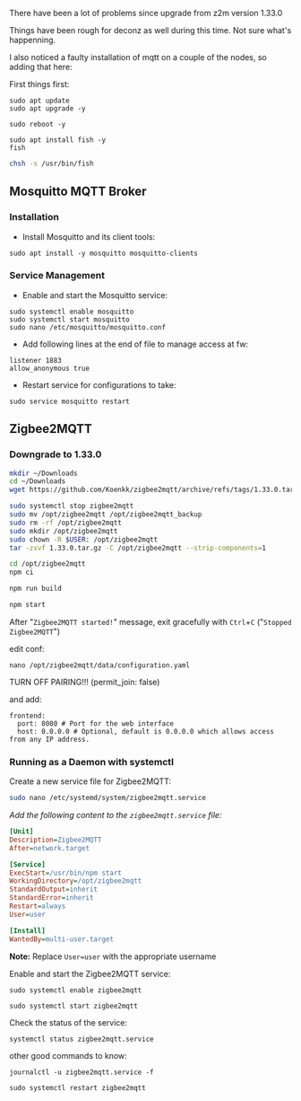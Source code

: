 There have been a lot of problems since upgrade from z2m version 1.33.0

Things have been rough for deconz as well during this time. Not sure what's happenning.

I also noticed a faulty installation of mqtt on a couple of the nodes, so adding that here: 


First things first:
```
sudo apt update
sudo apt upgrade -y
```

```
sudo reboot -y
```

```
sudo apt install fish -y
fish
```

~~~bash
chsh -s /usr/bin/fish
~~~

## Mosquitto MQTT Broker

### Installation

- Install Mosquitto and its client tools:
```
sudo apt install -y mosquitto mosquitto-clients
```

### Service Management

- Enable and start the Mosquitto service:
```
sudo systemctl enable mosquitto
sudo systemctl start mosquitto
sudo nano /etc/mosquitto/mosquitto.conf
```

- Add following lines at the end of file to manage access at fw:
```
listener 1883
allow_anonymous true
```

- Restart service for configurations to take:
```
sudo service mosquitto restart
```

## Zigbee2MQTT

### Downgrade to 1.33.0

~~~bash
mkdir ~/Downloads
cd ~/Downloads
wget https://github.com/Koenkk/zigbee2mqtt/archive/refs/tags/1.33.0.tar.gz
~~~


~~~bash
sudo systemctl stop zigbee2mqtt
sudo mv /opt/zigbee2mqtt /opt/zigbee2mqtt_backup
sudo rm -rf /opt/zigbee2mqtt
sudo mkdir /opt/zigbee2mqtt
sudo chown -R $USER: /opt/zigbee2mqtt
tar -zxvf 1.33.0.tar.gz -C /opt/zigbee2mqtt --strip-components=1
~~~


~~~bash
cd /opt/zigbee2mqtt
npm ci
~~~


~~~bash
npm run build
~~~


~~~bash
npm start
~~~

After "`Zigbee2MQTT started!`" message, exit gracefully with `Ctrl`+`C` ("`Stopped Zigbee2MQTT`")

edit conf:

```
nano /opt/zigbee2mqtt/data/configuration.yaml
```

TURN OFF PAIRING!!! (permit_join: false)

and add:

```
frontend:
  port: 8080 # Port for the web interface
  host: 0.0.0.0 # Optional, default is 0.0.0.0 which allows access from any IP address.
```

### Running as a Daemon with systemctl

Create a new service file for Zigbee2MQTT:

```bash
sudo nano /etc/systemd/system/zigbee2mqtt.service
```

*Add the following content to the `zigbee2mqtt.service` file:*

```ini
[Unit]
Description=Zigbee2MQTT
After=network.target

[Service]
ExecStart=/usr/bin/npm start
WorkingDirectory=/opt/zigbee2mqtt
StandardOutput=inherit
StandardError=inherit
Restart=always
User=user

[Install]
WantedBy=multi-user.target
```
**Note:** Replace `User=user` with the appropriate username

Enable and start the Zigbee2MQTT service:
```
sudo systemctl enable zigbee2mqtt
```
```
sudo systemctl start zigbee2mqtt
```

Check the status of the service:
```
systemctl status zigbee2mqtt.service
```
other good commands to know:

```
journalctl -u zigbee2mqtt.service -f
```

```
sudo systemctl restart zigbee2mqtt
```

